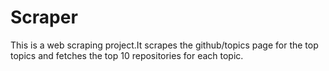 # Scraper

This is a web scraping project.It scrapes the   github/topics  page for the top topics and fetches the top 10 repositories for each topic.
